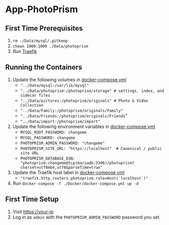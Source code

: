 # App-PhotoPrism

## First Time Prerequisites

1. `rm ./Data/mysql/.gitkeep`
2. `chown 1000:1000 ./Data/photoprism`
2. Run [Traefik](https://github.com/HackingServerHomelab/App-Traefik)

## Running the Containers

1. Update the following volumes in [docker-compose.yml](./Docker/docker-compose.yml)
    * `"../Data/mysql:/var/lib/mysql"`
    * `"../Data/photoprism:/photoprism/storage" # settings, index, and sidecar files`
    * `"../Data/pictures:/photoprism/originals" # Photo & Video Collection`
    * `"../Data/Family:/photoprism/originals/Family"`
    * `"../Data/Friends:/photoprism/originals/Friends`"
    * `"../Data/import:/photoprism/import"`
2. Update the following environment variables in [docker-compose.yml](./Docker/docker-compose.yml)
    * `MYSQL_ROOT_PASSWORD: changeme`
    * `MYSQL_PASSWORD: changeme`
    * `PHOTOPRISM_ADMIN_PASSWORD: "changeme"`
    * `PHOTOPRISM_SITE_URL: "https://localhost"  # Canonical / public site URL`
    * `PHOTOPRISM_DATABASE_DSN: "photoprism:changeme@tcp(mariadb:3306)/photoprism?charset=utf8mb4,utf8&parseTime=true"`
3. Update the Traefik host label in [docker-compose.yml](./Docker/docker-compose.yml)
    * ``"traefik.http.routers.photoprism.rule=Host(`localhost`)"``
4. Run `docker-compose -f ./Docker/docker-compose.yml up -d`

## First Time Setup

1. Visit <https://your-ip>
2. Log in as `admin` with the `PHOTOPRISM_ADMIN_PASSWORD` password you set.
